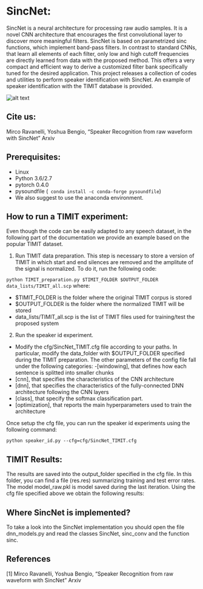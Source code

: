 # SincNet:
SincNet is a neural architecture for processing raw audio samples. It is a novel CNN architecture that encourages the first convolutional layer to discover more meaningful filters. SincNet is based on parametrized sinc functions, which implement band-pass filters. In contrast to standard CNNs, that learn all elements of each filter, only low and high cutoff frequencies are directly learned from data with the proposed method. This offers a very compact and efficient way to derive a customized filter bank specifically tuned for the desired application. This project releases a collection of codes and utilities to perform speaker identification with SincNet.
An example of speaker identification with the TIMIT database is provided. 

![alt text](https://github.com/mravanelli/SincNet/blob/master/SincNet.png)

## Cite us:
Mirco Ravanelli, Yoshua Bengio, “Speaker Recognition from raw waveform with SincNet” Arxiv


## Prerequisites:
- Linux
- Python 3.6/2.7
- pytorch 0.4.0
- pysoundfile (``` conda install -c conda-forge pysoundfile```)
- We also suggest to use the anaconda environment.


## How to run a TIMIT experiment:
Even though the code can be easily adapted to any speech dataset, in the following part of the documentation we provide an example based on the popular TIMIT dataset.

1. Run TIMIT data preparation.
This step is necessary to store a version of TIMIT in which start and end silences are removed and the amplitute of the signal is normalized. To do it, run the following code:

``
python TIMIT_preparation.py $TIMIT_FOLDER $OUTPUT_FOLDER data_lists/TIMIT_all.scp
``
where:
- $TIMIT_FOLDER is the folder where the original TIMIT corpus is stored
- $OUTPUT_FOLDER is the folder where the normalized TIMIT will be stored
- data_lists/TIMIT_all.scp is the list of TIMIT files used for training/test the proposed system

2. Run the speaker id experiment.
- Modify the cfg/SincNet_TIMIT.cfg file according to your paths. In particular, modify the data_folder with $OUTPUT_FOLDER specified  during the TIMIT preparation. The other parameters of the config file fall under the following categories:
-[windowing], that defines how each sentence is splitted into smaller chunks
- [cnn],  that specifies the characteristics of the CNN architecture
- [dnn],  that specifies the characteristics of the fully-connected DNN architecture following the CNN layers
- [class], that specify the softmax classification part.
- [optimization], that reports the main hyperparameters used to train the architecture

Once setup the cfg file, you can run the speaker id experiments using the following command:

``
python speaker_id.py --cfg=cfg/SincNet_TIMIT.cfg
``



## TIMIT Results:

The results are saved into the output_folder specified in the cfg file. In this folder, you can find a file (res.res) summarizing training and test error rates. The model model_raw.pkl is model saved during the last iteration. 
Using the cfg file specified above we obtain the following results:

## Where SincNet is implemented?
To take a look into the SincNet implementation you should open the file dnn_models.py and read the classes SincNet, sinc_conv and the function sinc.

## References

[1] Mirco Ravanelli, Yoshua Bengio, “Speaker Recognition from raw waveform with SincNet” Arxiv

